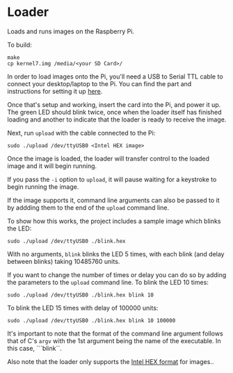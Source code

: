 # Loader
Loads and runs images on the Raspberry Pi.

To build:
```
make
cp kernel7.img /media/<your SD Card>/
```

In order to load images onto the Pi, you'll need a USB to Serial TTL cable to connect your desktop/laptop to the Pi.  You can find the part and instructions 
for setting it up [here](https://www.adafruit.com/product/954).

Once that's setup and working, insert the card into the Pi, and power it up.  The green LED should blink twice, once when the loader itself has finished loading and another to indicate that the loader is ready to receive the image.

Next, run ```upload``` with the cable connected to the Pi:
```
sudo ./upload /dev/ttyUSB0 <Intel HEX image> 
```
Once the image is loaded, the loader will transfer control to the loaded image and it will begin running.

If you pass the ```-i``` option to ```upload```, it will pause waiting for a keystroke to begin running the image.

If the image supports it, command line arguments can also be passed to it by addding them to the end of the ```upload``` command line.

To show how this works, the project includes a sample image which blinks the LED:
```
sudo ./upload /dev/ttyUSB0 ./blink.hex
```
With no arguments, ```blink``` blinks the LED 5 times, with each blink (and delay between blinks) taking 10485760 units.

If you want to change the number of times or delay you can do so by adding the parameters to the ```upload``` command line.  To blink the LED 10 times:

```
sudo ./upload /dev/ttyUSB0 ./blink.hex blink 10
```
To blink the LED 15 times with delay of 100000 units:
```
sudo ./upload /dev/ttyUSB0 ./blink.hex blink 10 100000
```
It's important to note that the format of the command line argument follows that of C's ```argv``` with the 1st argument being the name of the executable.  In this case, ```blink``.

Also note that the loader only supports the [Intel HEX format](https://en.wikipedia.org/wiki/Intel_HEX) for images..



